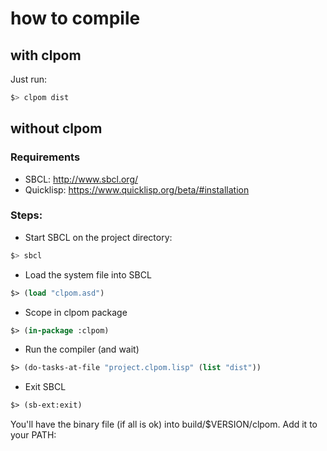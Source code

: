 how to compile
=============

with clpom
-----------

Just run:

```sh
$> clpom dist
```

without clpom
-------------

### Requirements

* SBCL: http://www.sbcl.org/
* Quicklisp: https://www.quicklisp.org/beta/#installation

### Steps:

* Start SBCL on the project directory:
```sh
$> sbcl
```

* Load the system file into SBCL
```lisp
$> (load "clpom.asd")
```

* Scope in clpom package
```lisp
$> (in-package :clpom)
```

* Run the compiler (and wait)
```lisp
$> (do-tasks-at-file "project.clpom.lisp" (list "dist"))
```

* Exit SBCL
```lisp
$> (sb-ext:exit)
```

You'll have the binary file (if all is ok) into build/$VERSION/clpom. Add it to your PATH:
